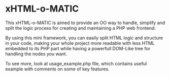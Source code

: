 xHTML-o-MATIC
=============

This xHTML-o-MATIC is aimed to provide an OO way to handle, simplify and split the logic process for creating and maintaining a PHP web frontend.

By using this mini framework, you can easily split HTML logic and structure in your code, making your whole project more readable with less HTML embedded to its PHP part while having a powerfull DOM-Like tree for handling the nodes you 
want.

To see more, look at usage_example.php file, which contains useful example with comments on some of key features.
